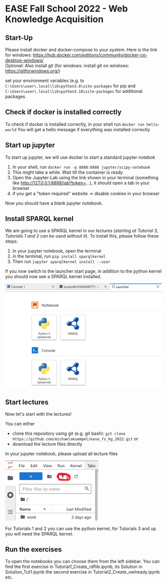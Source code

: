 # EASE Fall School 2022 - Web Knowledge Acquisition

## Start-Up

Please install docker and docker-compose to your system. Here is the link for windows: https://hub.docker.com/editions/community/docker-ce-desktop-windows/ <br>
Optional: Also install git (for windows: install git on windows: https://gitforwindows.org/)

set your environment variables (e.g. to `C:\Users\user\.local\lib\python3.8\site-packages` for pip and `C:\Users\user\.local\lib\python3.10\site-packages` for additional packages

## Check if docker is installed correctly

To check if docker is installed correctly, in your shell run `docker run hello-world`
You will get a hello message if everything was installed correctly

## Start up jupyter

To start up jupyter, we will use docker to start a standard jupyter notebok
1. In your shell, run `docker run -p 8888:8888 jupyter/scipy-notebook`
2. This might take a while. Wait till the container is ready
3. Open the Jupyter-Lab using the link shown in your terminal (something like http://127.0.0.1:8888/lab?token=...), it should open a tab in your browser
4. if you get a "token required" website -> disable cookies in your browser

Now you should have a blank jupyter notebook.

## Install SPARQL kernel

We are going to use a SPARQL kernel in our lectures (<i>starting at Tutorial 3, Tutorials 1 and 2 can be used without it</i>). To install this, please follow these steps:

1. In your jupyter notebook, open the terminal
2. in the terminal, run `pip install sparqlkernel`
3. Then run `jupyter sparqlkernel install --user`

If you now switch to the launcher start page, in addition to the python kernel you should now see a SPARQL kernel installed.

<img src="SPARQLkernel.png" width="600" alt="pic of SPARQL kernel"/>

## Start lectures

Now let's start with the lectures!

You can either
- clone this repository using git (e.g. git bash): `git clone https://github.com/michaelakuempel/ease_fs_kg_2022.git`
or
- download the lecture files directly

In your jupyter notebook, please upload all lecture files

<img src="upload_button.png" width="300" alt="pic of upload button"/>

For Tutorials 1 and 2 you can use the python kernel, for Tutorials 3 and up you will need the SPARQL kernel.


## Run the exercises

To open the notebooks you can choose them from the left sidebar. 
You can find the first exercise in Tutorial1_Create_rdflib.ipynb, its Solution in Solution_Tut1.ipynb the second exercise in Tutorial2_Create_owlready.ipynb etc.

